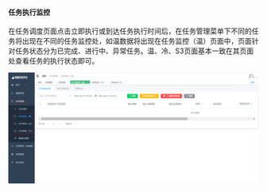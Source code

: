 

#### 			任务执行监控

​	在任务调度页面点击立即执行或到达任务执行时间后，在任务管理菜单下不同的任务将出现在不同的任务监控处，如温数据将出现在任务监控（温）页面中，页面针对任务状态分为已完成、进行中、异常任务。温、冷、S3页面基本一致在其页面处查看任务的执行状态即可。

![image-20230621144555999](../../../images/whalealDataImages/image-20230621144555999.png)